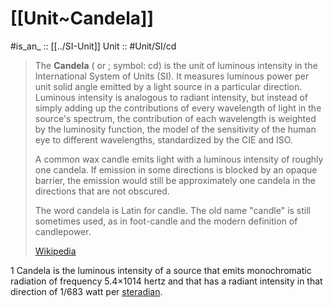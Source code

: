 
# [[Unit~Candela]] 

#is_an_ :: [[../SI-Unit]] 
Unit :: #Unit/SI/cd

> The **Candela** ( or ; symbol: cd) is the unit of luminous intensity in the International System of Units (SI). It measures luminous power per unit solid angle emitted by a light source in a particular direction. 
> Luminous intensity is analogous to radiant intensity, but instead of simply adding up the contributions of every wavelength of light in the source's spectrum, the contribution of each wavelength is weighted by the luminosity function, the model of the sensitivity of the human eye to different wavelengths, standardized by the CIE and ISO. 
> 
> A common wax candle emits light with a luminous intensity of roughly one candela. 
> If emission in some directions is blocked by an opaque barrier, the emission would still be approximately one candela in the directions that are not obscured.
>
> The word candela is Latin for candle. The old name "candle" is still sometimes used, as in foot-candle and the modern definition of candlepower.
>
> [Wikipedia](https://en.wikipedia.org/wiki/Candela)

1 Candela is the luminous intensity of a source that emits monochromatic radiation of frequency 5.4×1014 hertz and that has a radiant intensity in that direction of 1/683 watt per [steradian](https://en.wikipedia.org/wiki/Steradian "Steradian"). 

